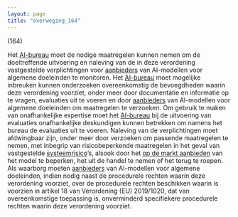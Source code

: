 ```yaml
---
layout: page
title: "overweging_164"
---
```


(164)

Het [AI-bureau](a3.md#^aibur) moet de nodige maatregelen kunnen nemen om de doeltreffende uitvoering en naleving van de in deze verordening vastgestelde verplichtingen voor [aanbieders](a3.md#^aanbieder) van AI-modellen voor algemene doeleinden te monitoren. Het [AI-bureau](a3.md#^aibur) moet mogelijke inbreuken kunnen onderzoeken overeenkomstig de bevoegdheden waarin deze verordening voorziet, onder meer door documentatie en informatie op te vragen, evaluaties uit te voeren en door [aanbieders](a3.md#^aanbieder) van AI-modellen voor algemene doeleinden om maatregelen te verzoeken. Om gebruik te maken van onafhankelijke expertise moet het [AI-bureau](a3.md#^aibur) bij de uitvoering van evaluaties onafhankelijke deskundigen kunnen betrekken om namens het bureau de evaluaties uit te voeren. Naleving van de verplichtingen moet afdwingbaar zijn, onder meer door verzoeken om passende maatregelen te nemen, met inbegrip van risicobeperkende maatregelen in het geval van vastgestelde [systeemrisico](a3.md#^sysrisk)’s, alsook door het [op de markt aanbieden](a3.md#^markt) van het model te beperken, het uit de handel te nemen of het terug te roepen. Als waarborg moeten [aanbieders](a3.md#^aanbieder) van AI-modellen voor algemene doeleinden, indien nodig naast de procedurele rechten waarin deze verordening voorziet, over de procedurele rechten beschikken waarin is voorzien in artikel 18 van Verordening (EU) 2019/1020, dat van overeenkomstige toepassing is, onverminderd specifiekere procedurele rechten waarin deze verordening voorziet.